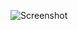 ![Screenshot](https://raw.githubusercontent.com/Cryakl/Ultimate-RAT-Collection/refs/heads/main/CrimsonRat/Crimson%20RAT%202.2.6/Screenshot.png)

